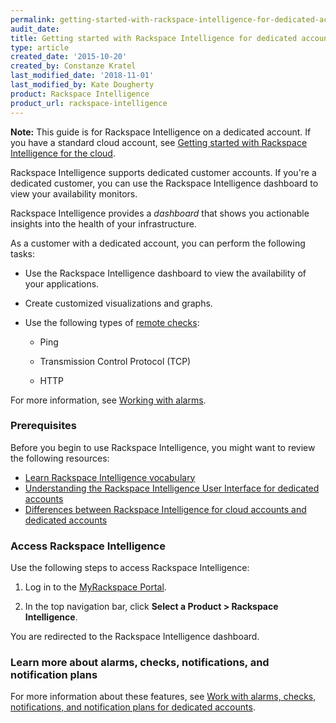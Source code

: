 ```yaml
---
permalink: getting-started-with-rackspace-intelligence-for-dedicated-accounts/
audit_date:
title: Getting started with Rackspace Intelligence for dedicated accounts
type: article
created_date: '2015-10-20'
created_by: Constanze Kratel
last_modified_date: '2018-11-01'
last_modified_by: Kate Dougherty
product: Rackspace Intelligence
product_url: rackspace-intelligence
---
```


**Note:** This guide is for Rackspace Intelligence on a dedicated
account. If you have a standard cloud account, see
[Getting started with Rackspace Intelligence for the
cloud](/how-to/getting-started-with-rackspace-intelligence-for-the-cloud).

Rackspace Intelligence supports dedicated customer accounts. If you're a
dedicated customer, you can use the Rackspace Intelligence dashboard to view
your availability monitors.

Rackspace Intelligence provides a *dashboard* that shows you actionable insights into the health of your infrastructure.

As a customer with a dedicated account, you can perform the following tasks:

- Use the Rackspace Intelligence dashboard to view the availability of
  your applications.
- Create customized visualizations and graphs.
- Use the following types of [remote
  checks](https://support.rackspace.com/how-to/working-with-alarms/):

    - Ping

    - Transmission Control Protocol (TCP)

    - HTTP

For more information, see [Working with
alarms](https://support.rackspace.com/how-to/working-with-alarms/).

### Prerequisites

Before you begin to use Rackspace Intelligence, you might want to review the
following resources:

- [Learn Rackspace Intelligence
  vocabulary](/how-to/learning-the-rackspace-intelligence-vocabulary)
- [Understanding the Rackspace Intelligence User Interface for dedicated
  accounts](/how-to/understanding-the-rackspace-intelligence-user-interface-for-dedicated-accounts)
- [Differences between Rackspace Intelligence for cloud accounts and dedicated
  accounts](/how-to/differences-between-rackspace-intelligence-for-cloud-account-and-dedicated-account)

### Access Rackspace Intelligence

Use the following steps to access Rackspace Intelligence:

1. Log in to the [MyRackspace Portal](https://login.rackspace.com).

2. In the top navigation bar, click **Select a Product > Rackspace
    Intelligence**.

You are redirected to the Rackspace Intelligence dashboard.

### Learn more about alarms, checks, notifications, and notification plans

For more information about these features, see [Work with alarms, checks,
notifications, and notification plans for dedicated
accounts](/how-to/working-with-alarms-checks-entities-notifications-and-notification-plans-in-rackspace).
